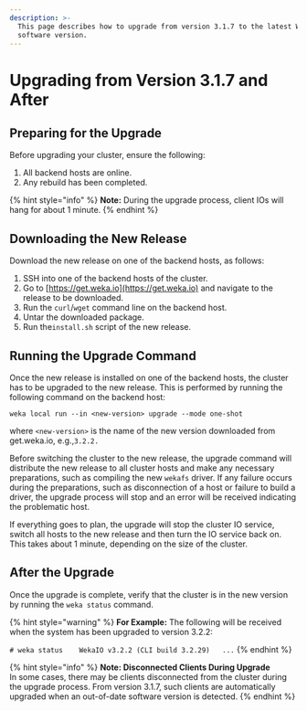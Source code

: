 ```yaml
---
description: >-
  This page describes how to upgrade from version 3.1.7 to the latest WekaIO
  software version.
---
```


# Upgrading from Version 3.1.7 and After

## Preparing for the Upgrade

Before upgrading your cluster, ensure the following:

1. All backend hosts are online.
2. Any rebuild has been completed.

{% hint style="info" %}
**Note:** During the upgrade process, client IOs will hang for about 1 minute.
{% endhint %}

## Downloading the New Release

Download the new release on one of the backend hosts, as follows:

1. SSH into one of the backend hosts of the cluster.
2. Go to [https://get.weka.io](https://get.weka.io) and navigate to the release to be downloaded.
3. Run the `curl`/`wget` command line on the backend host.
4. Untar the downloaded package.
5. Run the`install.sh` script of the new release.

## Running the Upgrade Command

Once the new release is installed on one of the backend hosts, the cluster has to be upgraded to the new release. This is performed by running the following command on the backend host:

```text
weka local run --in <new-version> upgrade --mode one-shot
```

where `<new-version>` is the name of the new version downloaded from get.weka.io, e.g.,`3.2.2.`

Before switching the cluster to the new release, the upgrade command will distribute the new release to all cluster hosts and make any necessary preparations, such as compiling the new `wekafs` driver. If any failure occurs during the preparations, such as disconnection of a host or failure to build a driver, the upgrade process will stop and an error will be received indicating the problematic host.

If everything goes to plan, the upgrade will stop the cluster IO service, switch all hosts to the new release and then turn the IO service back on. This takes about 1 minute, depending on the size of the cluster.

## After the Upgrade

Once the upgrade is complete, verify that the cluster is in the new version by running the `weka status` command.

{% hint style="warning" %}
**For Example:** The following will be received when the system has been upgraded to version 3.2.2: 

`# weka status   
WekaIO v3.2.2 (CLI build 3.2.29)  
...`
{% endhint %}

{% hint style="info" %}
**Note: Disconnected Clients During Upgrade**  
In some cases, there may be clients disconnected from the cluster during the upgrade process.  From version 3.1.7, such clients are automatically upgraded when an out-of-date software version is detected.
{% endhint %}

